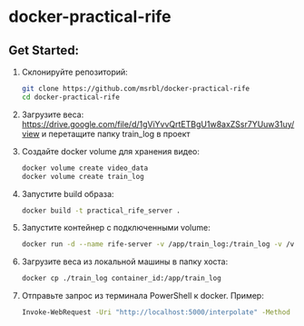 # docker-practical-rife

## Get Started:

1. Склонируйте репозиторий:
   ```bash
   git clone https://github.com/msrbl/docker-practical-rife
   cd docker-practical-rife 

2. Загрузите веса: https://drive.google.com/file/d/1gViYvvQrtETBgU1w8axZSsr7YUuw31uy/view
   и перетащите папку train_log в проект

3. Создайте docker volume для хранения видео:
    ```bash
    docker volume create video_data
    docker volume create train_log

4. Запустите build образа:
    ```bash
    docker build -t practical_rife_server .

5. Запустите контейнер с подключенными volume:
    ```bash
    docker run -d --name rife-server -v /app/train_log:/train_log -v /video_data:/video_data -p 5000:5000 practical_rife_server

6. Загрузите веса из локальной машины в папку хоста:
    ```bash
    docker cp ./train_log container_id:/app/train_log

7. Отправьте запрос из терминала PowerShell к docker. Пример:
    ```bash
    Invoke-WebRequest -Uri "http://localhost:5000/interpolate" -Method POST -Headers @{"Content-Type"="application/json" -Body '{"input_video": "Snakes15FPS360p.mp4", "output_video": "output_video.mp4", "multi": 4}'